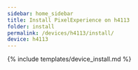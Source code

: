 ```yaml
---
sidebar: home_sidebar
title: Install PixelExperience on h4113
folder: install
permalink: /devices/h4113/install/
device: h4113
---
```

{% include templates/device_install.md %}
